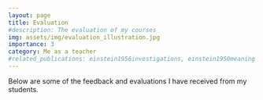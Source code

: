 ```yaml
---
layout: page
title: Evaluation
#description: The evaluation of my courses
img: assets/img/evaluation_illustration.jpg
importance: 3
category: Me as a teacher
#related_publications: einstein1956investigations, einstein1950meaning
---
```



Below are some of the feedback and evaluations I have received from my students. 


<div class="quote-carousel">
  <div class="quote-slide">
    <em>"The way you explained complex concepts in a simple and relatable manner was incredibly helpful. Your passion for the subject really inspired me to learn more."</em>
  </div>
  <div class="quote-slide">
    <em>"I appreciated the inclusive and supportive environment you created in the classroom. It made me feel comfortable asking questions and engaging with the material."</em>
  </div>
  <div class="quote-slide">
    <em>"Your use of practical examples and hands-on activities helped me understand the subject matter more deeply. Thank you for making learning so enjoyable."</em>
  </div>
  <div class="quote-slide">
    <em>"The feedback and support you provided throughout the course were invaluable. You truly care about your students' success and it shows."</em>
  </div>
  <div class="quote-slide">
    <em>"Thank you for making math less intimidating and more accessible. Your teaching methods really made a difference for me."</em>
  </div>
  <button class="prev" onclick="prevSlide()">&#10094;</button>
  <button class="next" onclick="nextSlide()">&#10095;</button>
</div>

<style>
.quote-carousel {
  width: 100%;
  max-width: 600px;
  margin: 0 auto;
  overflow: hidden;
  position: relative;
}

.quote-slide {
  width: 100%;
  display: none;
  padding: 20px;
  box-sizing: border-box;
  text-align: center;
  border: 1px solid #ccc;
  border-radius: 5px;
  background-color: #f9f9f9;
  color: black;
}

.quote-slide.active {
  display: block;
}

button.prev, button.next {
  position: absolute;
  top: 50%;
  transform: translateY(-50%);
  background-color: #f1f1f1;
  border: none;
  padding: 10px;
  cursor: pointer;
  border-radius: 50%;
  user-select: none;
}

button.prev {
  left: 10px;
}

button.next {
  right: 10px;
}

button.prev:hover, button.next:hover {
  background-color: #ddd;
}
</style>

<script>
let currentIndex = 0;
const slides = document.querySelectorAll('.quote-slide');

function showSlide(index) {
  slides.forEach((slide, i) => {
    slide.classList.toggle('active', i === index);
  });
}

function nextSlide() {
  currentIndex = (currentIndex + 1) % slides.length;
  showSlide(currentIndex);
}

function prevSlide() {
  currentIndex = (currentIndex - 1 + slides.length) % slides.length;
  showSlide(currentIndex);
}

showSlide(currentIndex);
setInterval(nextSlide, 3000); // Change slide every 3 seconds
</script>
